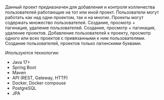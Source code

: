 Данный проект предназначен для добавления и контроля колличества пользователей работающие на тот или иной проект.
Пользователи могут работать как над одни проектом, так и на многих.
Проекты могут содержать множество пользователей.
Создание, просмотр + пагинация, удаление пользователей.
Создание, просмотр + пагинация, удаление проектов.
Добавление пользователей к проекту, просмотр одного или всех проектов с привязанными к ним пользователями.
Создание пользователей, проектов только латинскими буквами.

Ипользуются технологии:
- Java 17+
- Spring Boot
- Maven
- API (REST, Gateway,
HTTP)
- Docker, Docker compouse
- PostgreSQL
- JPA

